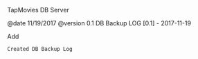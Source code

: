 
TapMovies DB Server

@date 11/19/2017
@version 0.1
DB Backup LOG
[0.1] - 2017-11-19

Add

    Created DB Backup Log
